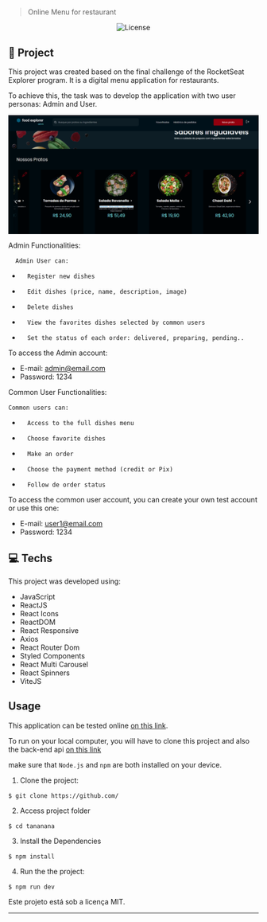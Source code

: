 <h1 align="center" style="text-align: center;">
  
  
</h1>

> Online Menu for restaurant




<p align="center">
  <img alt="License" src="https://img.shields.io/static/v1?label=license&message=MIT&color=49AA26&labelColor=000000">
</p>

<h2 id="project">📁 Project</h2>

This project was created based on the final challenge of the RocketSeat Explorer program. It is a digital menu application for restaurants.

To achieve this, the task was to develop the application with two user personas: Admin and User.



<img alt="" src="/src/assets/adminHome.png" style="vertical-align: middle">




Admin Functionalities:

      Admin User can:
 -       Register new dishes
 -       Edit dishes (price, name, description, image)
 -       Delete dishes
 -       View the favorites dishes selected by common users
 -       Set the status of each order: delivered, preparing, pending..

  To access the Admin account:
- E-mail: admin@email.com
- Password: 1234


Common User Functionalities:

    Common users can:
 -       Access to the full dishes menu
 -       Choose favorite dishes
 -       Make an order
 -       Choose the payment method (credit or Pix)
 -       Follow de order status

To access the common user account, you can create your own test account or use this one:
- E-mail: user1@email.com
- Password: 1234






<h2 id="technologies">💻 Techs</h2>

This project was developed using:

- JavaScript
- ReactJS
- React Icons
- ReactDOM
- React Responsive
- Axios
- React Router Dom
- Styled Components
- React Multi Carousel
- React Spinners
- ViteJS

<h2 id="usage"> Usage</h2>

This application can be tested online [on this link](https://netlify.app/).

To run on your local computer, you will have to clone this project and also the 
back-end api [on this link](https://github.com/)

make sure that ``Node.js`` and ``npm`` are both installed on your device. 

1. Clone the project:

```
$ git clone https://github.com/
```

2. Access project folder

```
$ cd tananana
```

3. Install the Dependencies

```
$ npm install
```

4. Run the the project:

```
$ npm run dev
```


Este projeto está sob a licença MIT.

---

